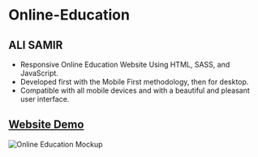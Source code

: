 # Online-Education

## ALI SAMIR

- Responsive Online Education Website Using HTML, SASS, and JavaScript.
- Developed first with the Mobile First methodology, then for desktop.
- Compatible with all mobile devices and with a beautiful and pleasant user interface.

## [Website Demo](https://alisamirali.github.io/Online-Education/)
![Online Education Mockup](https://user-images.githubusercontent.com/62913154/168849556-55ce16b3-f316-4705-85bb-127d0f719491.gif)

